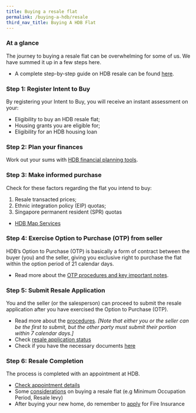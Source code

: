 ```yaml
---
title: Buying a resale flat
permalink: /buying-a-hdb/resale
third_nav_title: Buying A HDB Flat
---
```


### At a glance

The journey to buying a resale flat can be overwhelming for some of us. We have summed it up in a few steps here. 

- A complete step-by-step guide on HDB resale can be found [here](https://www.hdb.gov.sg/cs/infoweb/residential/buying-a-flat/resale/getting-started).

### Step 1: Register Intent to Buy

By registering your Intent to Buy, you will receive an instant assessment on your:

- Eligibility to buy an HDB resale flat; 
- Housing grants you are eligible for;
- Eligibility for an HDB housing loan

### Step 2: Plan your finances

Work out your sums with [HDB financial planning tools](https://www.hdb.gov.sg/cs/infoweb/residential/financing-a-flat-purchase/step-by-step-guide-to-financial-planning).

### Step 3: Make informed purchase

Check for these factors regarding the flat you intend to buy:
1. Resale transacted prices;
2. Ethnic integration policy (EIP) quotas;
3. Singapore permanent resident (SPR) quotas

- [HDB Map Services](https://services2.hdb.gov.sg/web/fi10/emap.html)

### Step 4: Exercise Option to Purchase (OTP) from seller

HDB’s Option to Purchase (OTP) is basically a form of contract between the buyer (you) and the seller, giving you exclusive right to purchase the flat within the option period of 21 calendar days.

- Read more about the [OTP procedures and key important notes](https://www.hdb.gov.sg/cs/infoweb/residential/buying-a-flat/resale/option-to-purchase).

### Step 5: Submit Resale Application

You and the seller (or the salesperson) can proceed to submit the resale application after you have exercised the Option to Purchase (OTP).

- Read more about the [procedures](https://www.hdb.gov.sg/cs/infoweb/residential/buying-a-flat/resale/buying-process/application-procedure/resale-application). *[Note that either you or the seller can be the first to submit, but the other party must submit their portion within 7 calendar days.]*
- Check [resale application status](https://services2.hdb.gov.sg/webapp/BB31AWDashboardWeb/BB31PLogin.jsp)
- Check if you have the necessary documents [here](https://www.hdb.gov.sg/cs/infoweb/residential/buying-a-flat/resale/procedures/resale-application/additional-information-)

### Step 6: Resale Completion

The process is completed with an appointment at HDB.

- [Check appointment details](https://services2.hdb.gov.sg/webapp/BB31AWDashboardWeb/BB31PLogin.jsp)
- Some [considerations](https://www.hdb.gov.sg/cs/infoweb/residential/buying-a-flat/resale/conditions-after-buying) on buying a resale flat (e.g Minimum Occupation Period, Resale levy)
- After buying your new home, do remember to [apply](https://www.hdb.gov.sg/cs/infoweb/residential/living-in-an-hdb-flat/fire-insurance) for Fire Insurance
